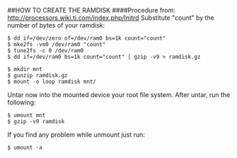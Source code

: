 ##HOW TO CREATE THE RAMDISK
####Procedure from: http://processors.wiki.ti.com/index.php/Initrd
Substitute "count" by the number of bytes of your ramdisk:

~~~~~~
$ dd if=/dev/zero of=/dev/ram0 bs=1k count="count"
$ mke2fs -vm0 /dev/ram0 "count"
$ tune2fs -c 0 /dev/ram0
$ dd if=/dev/ram0 bs=1k count="count" | gzip -v9 > ramdisk.gz
~~~~~~
~~~~~~
$ mkdir mnt
$ gunzip ramdisk.gz
$ mount -o loop ramdisk mnt/
~~~~~~
Untar now into the mounted device your root file system.
After untar, run the following:
~~~~~~
$ umount mnt
$ gzip -v9 ramdisk
~~~~~~
If you find any problem while unmount just run:
~~~~~~
$ umount -a
~~~~~~
